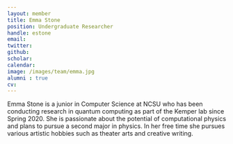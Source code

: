 ```yaml
---
layout: member
title: Emma Stone
position: Undergraduate Researcher
handle: estone
email: 
twitter: 
github: 
scholar:
calendar:
image: /images/team/emma.jpg
alumni : true
cv:
---
```


Emma Stone is a junior in Computer Science at NCSU who has been conducting research in quantum computing as part of the Kemper lab since Spring 2020. She is passionate about the potential of computational physics and plans to pursue a second major in physics. In her free time she pursues various artistic hobbies such as theater arts and creative writing.
